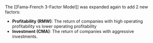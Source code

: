 The [[Fama-French 3-Factor Model]] was expanded again to add 2 new factors:
- **Profitability (RMW)**: The return of companies with high operating profitability vs lower operating profitability
- **Investment (CMA)**: The return of companies with aggressive investments.
